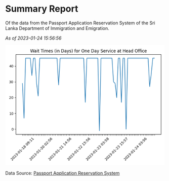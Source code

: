 # Summary Report

Of the data from the Passport Application Reservation System of the Sri Lanka Department of Immigration and Emigration.

*As of 2023-01-24 15:56:56*

![Wait Time Chart](summary.wait_time_chart.png)

Data Source: [Passport Application Reservation System](https://eservices.immigration.gov.lk:8443/appointment/pages/reservationApplication.xhtml)